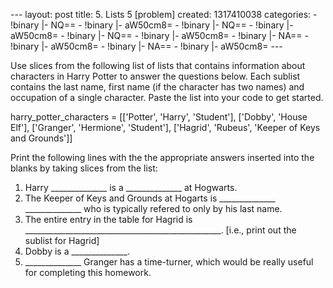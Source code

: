 --- layout: post title: 5. Lists 5 [problem] created: 1317410038
categories: - !binary |- NQ== - !binary |- aW50cm8= - !binary |- NQ== -
!binary |- aW50cm8= - !binary |- NQ== - !binary |- aW50cm8= - !binary |-
NA== - !binary |- aW50cm8= - !binary |- NA== - !binary |- aW50cm8= ---

Use slices from the following list of lists that contains information
about characters in Harry Potter to answer the questions below. Each
sublist contains the last name, first name (if the character has two
names) and occupation of a single character. Paste the list into your
code to get started.

harry\_potter\_characters = [['Potter', 'Harry', 'Student'], ['Dobby',
'House Elf'], ['Granger', 'Hermione', 'Student'], ['Hagrid', 'Rubeus',
'Keeper of Keys and Grounds']]

Print the following lines with the the appropriate answers inserted into
the blanks by taking slices from the list:

1.  Harry \_\_\_\_\_\_\_\_\_\_\_\_\_\_ is a \_\_\_\_\_\_\_\_\_\_\_\_\_\_
    at Hogwarts.
2.  The Keeper of Keys and Grounds at Hogarts is
    \_\_\_\_\_\_\_\_\_\_\_\_\_\_   \_\_\_\_\_\_\_\_\_\_\_\_\_\_ who is
    typically refered to only by his last name.
3.  The entire entry in the table for Hagrid is
    \_\_\_\_\_\_\_\_\_\_\_\_\_\_\_\_\_\_\_\_\_\_\_\_\_\_\_\_\_\_\_\_\_\_\_\_\_\_\_\_\_\_\_\_\_\_\_\_\_.
    [i.e., print out the sublist for Hagrid]
4.  Dobby is a \_\_\_\_\_\_\_\_\_\_\_\_\_\_.
5.  \_\_\_\_\_\_\_\_\_\_\_\_\_\_ Granger has a time-turner, which would
    be really useful for completing this homework.


